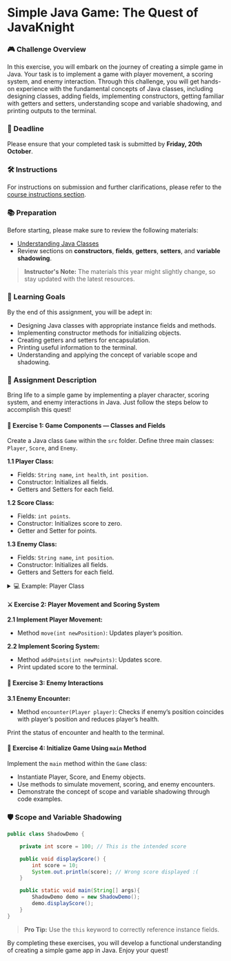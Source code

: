 # Simple Java Game: The Quest of JavaKnight

### 🎮 Challenge Overview

In this exercise, you will embark on the journey of creating a simple game in Java. Your task is to implement a game with player movement, a scoring system, and enemy interaction. Through this challenge, you will get hands-on experience with the fundamental concepts of Java classes, including designing classes, adding fields, implementing constructors, getting familiar with getters and setters, understanding scope and variable shadowing, and printing outputs to the terminal.

### 💼 Deadline

Please ensure that your completed task is submitted by **Friday, 20th October**.

### 🛠️ Instructions
For instructions on submission and further clarifications, please refer to the [course instructions section](https://example-git-course-link.com).

### 📚 Preparation

Before starting, please make sure to review the following materials:

- [Understanding Java Classes](https://example-java-classes-link.com)
- Review sections on **constructors**, **fields**, **getters**, **setters**, and **variable shadowing**.

> **Instructor's Note:** The materials this year might slightly change, so stay updated with the latest resources.

### 🎯 Learning Goals

By the end of this assignment, you will be adept in:
- Designing Java classes with appropriate instance fields and methods.
- Implementing constructor methods for initializing objects.
- Creating getters and setters for encapsulation.
- Printing useful information to the terminal.
- Understanding and applying the concept of variable scope and shadowing.

### 📝 Assignment Description

Bring life to a simple game by implementing a player character, scoring system, and enemy interactions in Java. Just follow the steps below to accomplish this quest!

#### 📐 Exercise 1: Game Components — Classes and Fields

Create a Java class `Game` within the `src` folder. Define three main classes: `Player`, `Score`, and `Enemy`.

**1.1 Player Class:**
- Fields: `String name`, `int health`, `int position`.
- Constructor: Initializes all fields.
- Getters and Setters for each field.

**1.2 Score Class:**
- Fields: `int points`.
- Constructor: Initializes score to zero.
- Getter and Setter for points.

**1.3 Enemy Class:**
- Fields: `String name`, `int position`.
- Constructor: Initializes all fields.
- Getters and Setters for each field.

<details>
  <summary> 💻 Example: Player Class </summary>

  ```java
  public class Player {
      private String name;
      private int health;
      private int position;

      public Player(String name, int health, int position) {
          this.name = name;
          this.health = health;
          this.position = position;
      }

      public String getName() {
          return name;
      }

      public void setName(String name) {
          this.name = name;
      }

      public int getHealth() {
          return health;
      }

      public void setHealth(int health) {
          this.health = health;
      }

      public int getPosition() {
          return position;
      }

      public void setPosition(int position) {
          this.position = position;
      }
  }
  ```
</details>

#### ⚔️ Exercise 2: Player Movement and Scoring System

**2.1 Implement Player Movement:**
- Method `move(int newPosition)`: Updates player’s position.

**2.2 Implement Scoring System:**
- Method `addPoints(int newPoints)`: Updates score. 
- Print updated score to the terminal.

#### 🚨 Exercise 3: Enemy Interactions

**3.1 Enemy Encounter:**
- Method `encounter(Player player)`: Checks if enemy’s position coincides with player’s position and reduces player’s health.

Print the status of encounter and health to the terminal.

#### 🔄 Exercise 4: Initialize Game Using `main` Method

Implement the `main` method within the `Game` class:
- Instantiate Player, Score, and Enemy objects.
- Use methods to simulate movement, scoring, and enemy encounters.
- Demonstrate the concept of scope and variable shadowing through code examples.

### 🛡️ Scope and Variable Shadowing

```java
public class ShadowDemo {

    private int score = 100; // This is the intended score

    public void displayScore() {
        int score = 10;
        System.out.println(score); // Wrong score displayed :(
    }

    public static void main(String[] args){
        ShadowDemo demo = new ShadowDemo();
        demo.displayScore();
    }
}
```

> **Pro Tip:** Use the `this` keyword to correctly reference instance fields.

By completing these exercises, you will develop a functional understanding of creating a simple game app in Java. Enjoy your quest!